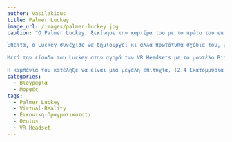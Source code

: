 ```yaml
---
author: Vasilakious
title: Palmer Luckey
image_url: /images/palmer-luckey.jpg
caption: "Ο Palmer Luckey, ξεκίνησε την καριέρα του με το πρώτο του επίτευγμα να είναι η δημιουργία ενός αυτοσχέδιου πρωτοτύπου VR Headeset το οποίο ονόμασε PR1, όταν ήταν ακόμα 17 χρονών (2010). Είχε ήδη αρχίσει να πειραματίζεται σε δικά του μοντέλα το 2009 επειδή ήταν απογοητευμένος με το τι είχε να προσφέρει η τότε αγορά των VR Headsets όσον αφορά τα χαρακτηριστικά τους και ταυτόχρονα την τιμή. Το πρώτο του μοντέλο είχε γωνία εστίασης 90 μοιρών αλλά υποστήριζε low latency και επίσης haptic feedback, χαρακτηριστικά που ήταν αξιοθαύματα για αυτοσχέδιο Headset από έναν 17χρονο στο γκαράζ των γονιών του.

Έπειτα, ο Luckey συνέχισε να δημιουργεί κι άλλα πρωτότυπα σχέδια του, με σημαντικα χαρακτηριστικά όπως γωνία εστίασης 270 μοιρών, μειωμένο βάρος του Headset, Τρισδιάστατη Στερεοσκόπηση και ασύρματη σύνδεση. Όλα αυτά έκαναν τις δημιουργίες του να ξεχωρίσουν από τα υπόλοιπα low-cost headsets εφόσον έφερναν χαρακτηριστικά που εμπλούτιζαν την εμπειρία και διάδραση των χρηστών. Συνέχισε να ανεβάζει την πρόοδο του σε forums, όπου και τράβηξε το ενδιαφέρον αρκετών ατόμων με ενδιαφέρον πάνω στην επαυξημένη πραγματικότητα, με αποτέλεσμα να πουλάει επιτέλους στην αγορά το μοντέλο Rift το 2012.

Μετά την είσοδο του Luckey στην αγορά των VR Headsets με το μοντέλο Rift CV1, τράβηξε την προσοχή άλλων developers όπως είναι ο John Carmack, γνωστός game developer, ο οποίος ζήτησε να το χρησιμοποιήσει ώστε να παρουσιάσει ένα από τα παιχνίδια του κατά τη διάρκεια της εκδήλωσης E3 2012, προοθώντας λοιπόν το προιόν του σε ένα ακόμη μεγαλύτερο κοινό. Αυτό είχε ως αποτέλεσμα ο Palmer Luckey, να σταματήσει τις σπουδές του και να ασχοληθεί πλήρως στην επέκταση των δυνατοτήτων στα VR Headsets που σχεδίαζε. Επίσης, ήρθε σε επαφή με την εταιρεία ονόματι Valve, από όπου έλαβε υποστήριξη απο τον Managing Direct Gabe Newell, ο οποίος αναφέρθηκε στο πόσο ενθουσιασμένος ήταν για το kickstarter project του Luckey και ως εκ τούτου τράβηξε την προσοχή περισσότερων μεγάλων εταιρειών βιντεοπαιχνιδιών.

Η καμπάνια του κατέληξε να είναι μια μεγάλη επιτυχία, (2.4 Εκατομμύρια δολλάρια σε έσοδα), το οποίο ξεπερνούσε κατά πολύ τον αρχικό του στόχο. Εν τέλει, ο Luckey πρόσελαβε τον Bredan Iribe ώς τον CEO της εταιρείας του Oculus VR, μάζεψαν αρκετούς υπαλλοίλους και συνέχισε από τότε να δουλεύει στον στόχο του για μια όλο και πιο ρεαλιστική και ακριβές διεπαφή μεταξύ ανθρώπου και μηχανής."
categories:
  - Βιογραφία 
  - Μορφές 
tags:
  - Palmer Luckey
  - Virtual-Reality 
  - Εικονική-Πραγματικότητα
  - Oculus
  - VR-Headset
---
```


